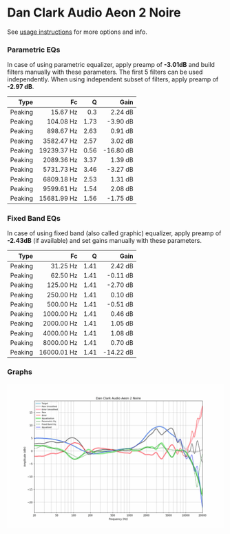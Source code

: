 # Dan Clark Audio Aeon 2 Noire
See [usage instructions](https://github.com/jaakkopasanen/AutoEq#usage) for more options and info.

### Parametric EQs
In case of using parametric equalizer, apply preamp of **-3.01dB** and build filters manually
with these parameters. The first 5 filters can be used independently.
When using independent subset of filters, apply preamp of **-2.97 dB**.

| Type    | Fc          |    Q | Gain      |
|--------:|------------:|-----:|----------:|
| Peaking | 15.67 Hz    | 0.3  | 2.24 dB   |
| Peaking | 104.08 Hz   | 1.73 | -3.90 dB  |
| Peaking | 898.67 Hz   | 2.63 | 0.91 dB   |
| Peaking | 3582.47 Hz  | 2.57 | 3.02 dB   |
| Peaking | 19239.37 Hz | 0.56 | -16.80 dB |
| Peaking | 2089.36 Hz  | 3.37 | 1.39 dB   |
| Peaking | 5731.73 Hz  | 3.46 | -3.27 dB  |
| Peaking | 6809.18 Hz  | 2.53 | 1.31 dB   |
| Peaking | 9599.61 Hz  | 1.54 | 2.08 dB   |
| Peaking | 15681.99 Hz | 1.56 | -1.75 dB  |

### Fixed Band EQs
In case of using fixed band (also called graphic) equalizer, apply preamp of **-2.43dB**
(if available) and set gains manually with these parameters.

| Type    | Fc          |    Q | Gain      |
|--------:|------------:|-----:|----------:|
| Peaking | 31.25 Hz    | 1.41 | 2.42 dB   |
| Peaking | 62.50 Hz    | 1.41 | -0.11 dB  |
| Peaking | 125.00 Hz   | 1.41 | -2.70 dB  |
| Peaking | 250.00 Hz   | 1.41 | 0.10 dB   |
| Peaking | 500.00 Hz   | 1.41 | -0.51 dB  |
| Peaking | 1000.00 Hz  | 1.41 | 0.46 dB   |
| Peaking | 2000.00 Hz  | 1.41 | 1.05 dB   |
| Peaking | 4000.00 Hz  | 1.41 | 1.08 dB   |
| Peaking | 8000.00 Hz  | 1.41 | 0.70 dB   |
| Peaking | 16000.01 Hz | 1.41 | -14.22 dB |

### Graphs
![](./Dan%20Clark%20Audio%20Aeon%202%20Noire.png)